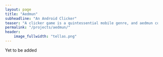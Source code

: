 ```yaml
---
layout: page
title: "Aedmun"
subheadline: "An Android Clicker"
teaser: "A clicker game is a quintessential mobile genre, and aedmun contains the essence of such a game in a civilisation building theme."
permalink: "/projects/aedmun/"
header:
    image_fullwidth: "tellas.png"
---
```


Yet to be added